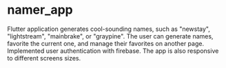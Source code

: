 # namer_app

Flutter application generates cool-sounding names, such as "newstay", "lightstream", "mainbrake", or "graypine". The user can generate names, favorite the current one, and manage their favorites on another page. Implemented user authentication with firebase. The app is also responsive to different screens sizes.
